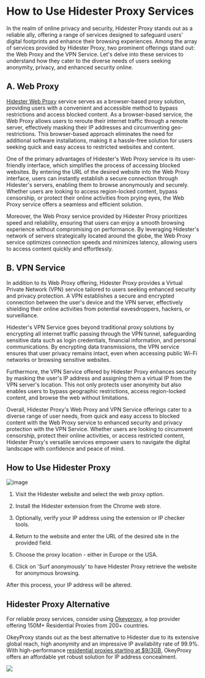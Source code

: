 # How to Use Hidester Proxy Services

In the realm of online privacy and security, Hidester Proxy stands out as a reliable ally, offering a range of services designed to safeguard users' digital footprints and enhance their browsing experiences. Among the array of services provided by Hidester Proxy, two prominent offerings stand out: the Web Proxy and the VPN Service. Let's delve into these services to understand how they cater to the diverse needs of users seeking anonymity, privacy, and enhanced security online.

## A. Web Proxy

[Hidester Web Proxy](https://www.okeyproxy.com/proxy/how-to-use-free-hidester-proxy/?link=b63b57) service serves as a browser-based proxy solution, providing users with a convenient and accessible method to bypass restrictions and access blocked content. As a browser-based service, the Web Proxy allows users to reroute their internet traffic through a remote server, effectively masking their IP addresses and circumventing geo-restrictions. This browser-based approach eliminates the need for additional software installations, making it a hassle-free solution for users seeking quick and easy access to restricted websites and content.

One of the primary advantages of Hidester's Web Proxy service is its user-friendly interface, which simplifies the process of accessing blocked websites. By entering the URL of the desired website into the Web Proxy interface, users can instantly establish a secure connection through Hidester's servers, enabling them to browse anonymously and securely. Whether users are looking to access region-locked content, bypass censorship, or protect their online activities from prying eyes, the Web Proxy service offers a seamless and efficient solution.

Moreover, the Web Proxy service provided by Hidester Proxy prioritizes speed and reliability, ensuring that users can enjoy a smooth browsing experience without compromising on performance. By leveraging Hidester's network of servers strategically located around the globe, the Web Proxy service optimizes connection speeds and minimizes latency, allowing users to access content quickly and effortlessly.

## B. VPN Service

In addition to its Web Proxy offering, Hidester Proxy provides a Virtual Private Network (VPN) service tailored to users seeking enhanced security and privacy protection. A VPN establishes a secure and encrypted connection between the user's device and the VPN server, effectively shielding their online activities from potential eavesdroppers, hackers, or surveillance.

Hidester's VPN Service goes beyond traditional proxy solutions by encrypting all internet traffic passing through the VPN tunnel, safeguarding sensitive data such as login credentials, financial information, and personal communications. By encrypting data transmissions, the VPN service ensures that user privacy remains intact, even when accessing public Wi-Fi networks or browsing sensitive websites.

Furthermore, the VPN Service offered by Hidester Proxy enhances security by masking the user's IP address and assigning them a virtual IP from the VPN server's location. This not only protects user anonymity but also enables users to bypass geographic restrictions, access region-locked content, and browse the web without limitations.

Overall, Hidester Proxy's Web Proxy and VPN Service offerings cater to a diverse range of user needs, from quick and easy access to blocked content with the Web Proxy service to enhanced security and privacy protection with the VPN Service. Whether users are looking to circumvent censorship, protect their online activities, or access restricted content, Hidester Proxy's versatile services empower users to navigate the digital landscape with confidence and peace of mind.

## How to Use Hidester Proxy

![image](https://github.com/okeyproxy2/How-to-Use-Hidester-Proxy-Services/assets/155126786/d713b5f0-3d7f-45e4-95a9-a538dec9a3a6)

1. Visit the Hidester website and select the web proxy option.
   
2. Install the Hidester extension from the Chrome web store.
   
3. Optionally, verify your IP address using the extension or IP checker tools.
   
4. Return to the website and enter the URL of the desired site in the provided field.
   
5. Choose the proxy location - either in Europe or the USA.
 
6. Click on 'Surf anonymously' to have Hidester Proxy retrieve the website for anonymous browsing.

After this process, your IP address will be altered. 

## Hidester Proxy Alternative

For reliable proxy services, consider using [Okeyproxy](https://www.okeyproxy.com/en), a top provider offering 150M+ Residential Proxies from 200+ countries. 

OkeyProxy stands out as the best alternative to Hidester due to its extensive global reach, high anonymity and an impressive IP availability rate of 99.9%. With high-performance [residential proxies starting at $9/3GB](https://www.okeyproxy.com/en/residential-proxies?link=b63b57), OkeyProxy offers an affordable yet robust solution for IP address concealment.

[![](https://github.com/okeyproxy2/How-to-Use-Hidester-Proxy-Services/assets/155126786/51026a57-2aeb-4de1-a00a-50386b12808b)](https://www.okeyproxy.com/en/residential-proxies?link=b63b57)
